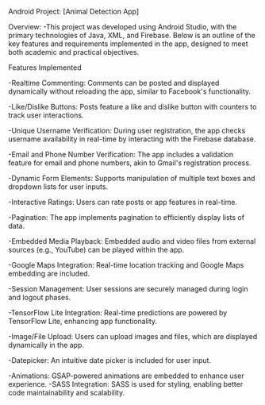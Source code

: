 Android Project: [Animal Detection App]

Overview:
-This project was developed using Android Studio, with the primary technologies of Java, XML, and Firebase. Below is an outline of the key features and requirements implemented in the app, designed to meet both academic and practical objectives.

Features Implemented

-Realtime Commenting: Comments can be posted and displayed dynamically without reloading the app, similar to Facebook's functionality.

-Like/Dislike Buttons: Posts feature a like and dislike button with counters to track user interactions.

-Unique Username Verification: During user registration, the app checks username availability in real-time by interacting with the Firebase database.

-Email and Phone Number Verification: The app includes a validation feature for email and phone numbers, akin to Gmail's registration process.

-Dynamic Form Elements: Supports manipulation of multiple text boxes and dropdown lists for user inputs.

-Interactive Ratings: Users can rate posts or app features in real-time.

-Pagination: The app implements pagination to efficiently display lists of data.

-Embedded Media Playback: Embedded audio and video files from external sources (e.g., YouTube) can be played within the app.

-Google Maps Integration: Real-time location tracking and Google Maps embedding are included.

-Session Management: User sessions are securely managed during login and logout phases.

-TensorFlow Lite Integration: Real-time predictions are powered by TensorFlow Lite, enhancing app functionality.

-Image/File Upload: Users can upload images and files, which are displayed dynamically in the app.

-Datepicker: An intuitive date picker is included for user input.

-Animations: GSAP-powered animations are embedded to enhance user experience.
-SASS Integration: SASS is used for styling, enabling better code maintainability and scalability.

